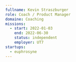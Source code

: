 ```yaml
---
fullname: Kevin Straszburger
role: Coach / Product Manager
domaine: Coaching
missions:
  - start: 2022-01-03
    end: 2022-06-30
    status: independent
    employer: UT7
startups:
  - euphrosyne
---
```


